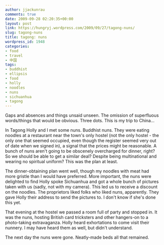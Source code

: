 ```yaml
---
author: jjackunrau
comments: true
date: 2009-09-28 02:20:35+00:00
layout: post
link: https://hungryj.wordpress.com/2009/09/27/tagong-nuns/
slug: tagong-nuns
title: tagong: nuns
wordpress_id: 1948
categories:
- food
- travel
- 中国
tags:
- buddhist
- ellipsis
- food
- holly
- noodles
- nuns
- sichuanhua
- tagong
---
```


Gaps and absences and things unsaid unseen. The omission of superfluous words/things that would be obvious. Three dots. This is my trip to China...

In Tagong Holly and I met some nuns. Buddhist nuns. They were eating noodles at a restaurant near the town's only hostel (not the only hostel - the only one that seemed occupied, even though the register seemed very out of date when we signed in), a signal that the prices might be reasonable. A bunch of nuns aren't going to be obscenely overcharged for dinner, right? So we should be able to get a similar deal? Despite being multinational and wearing no spiritual uniform? This was the plan at least.

The dinner-obtaining plan went well, though my noodles with meat had more gristle than I would have preferred. More important, the nuns were delighted to find Holly spoke Sichuanhua and got a whole bunch of pictures taken with us (sadly, not with my camera). This led us to receive a discount on the noodles. The proprietors liked folks who liked nuns, apparently. They gave Holly their address to send the pictures to. I don't know if she's done this yet.

That evening at the hostel we passed a room full of party and stopped in. It was the nuns, hosting British card tricksters and other hangers-on to a photo-taking extravaganza. Holly heard exhortations to come visit their nunnery. I may have heard them as well, but didn't understand.

The next day the nuns were gone. Neatly-made beds all that remained.
